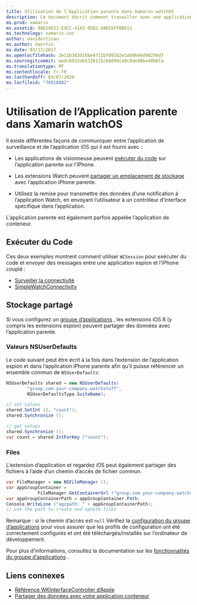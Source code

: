 ```yaml
---
title: Utilisation de l’Application parente dans Xamarin watchOS
description: Ce document décrit comment travailler avec une application de parent watchOS dans Xamarin. Il aborde les extensions d’application Watchos, les applications iOS, le stockage partagé, et bien plus encore.
ms.prod: xamarin
ms.assetid: 9AD29833-E9CC-41A3-95D2-8A655FF0B511
ms.technology: xamarin-ios
author: davidortinau
ms.author: daortin
ms.date: 03/17/2017
ms.openlocfilehash: 3e11b163d16be9711bf09102e3ab8604d98299d7
ms.sourcegitcommit: eedc6032eb5328115cb0d99ca9c8de48be40b6fa
ms.translationtype: MT
ms.contentlocale: fr-FR
ms.lasthandoff: 03/07/2020
ms.locfileid: "78910882"
---
```

# <a name="working-with-the-watchos-parent-application-in-xamarin"></a>Utilisation de l’Application parente dans Xamarin watchOS

Il existe différentes façons de communiquer entre l’application de surveillance et de l’application iOS qui il est fourni avec :

- Les applications de visionneuse peuvent [exécuter du code](#run-code) sur l’application parente sur l’iPhone.

- Les extensions Watch peuvent [partager un emplacement de stockage](#shared-storage) avec l’application iPhone parente.

- Utilisez la remise pour transmettre des données d’une notification à l’application Watch, en envoyant l’utilisateur à un contrôleur d’interface spécifique dans l’application.

L’application parente est également parfois appelée l’application de conteneur.

## <a name="run-code"></a>Exécuter du Code

Ces deux exemples montrent comment utiliser `WCSession` pour exécuter du code et envoyer des messages entre une application espion et l’iPhone couplé :

- [Surveiller la connectivité](https://docs.microsoft.com/samples/xamarin/ios-samples/watchos-watchconnectivity/)
- [SimpleWatchConnectivity](https://docs.microsoft.com/samples/xamarin/ios-samples/watchos-simplewatchconnectivity/) 

## <a name="shared-storage"></a>Stockage partagé

Si vous configurez un [groupe d’applications](~/ios/watchos/app-fundamentals/app-groups.md) , les extensions iOS 8 (y compris les extensions espion) peuvent partager des données avec l’application parente.

### <a name="nsuserdefaults"></a>Valeurs NSUserDefaults

Le code suivant peut être écrit à la fois dans l’extension de l’application espion et dans l’application iPhone parente afin qu’il puisse référencer un ensemble commun de `NSUserDefaults`:

```csharp
NSUserDefaults shared = new NSUserDefaults(
        "group.com.your-company.watchstuff",
        NSUserDefaultsType.SuiteName);

// set values
shared.SetInt (2, "count");
shared.Synchronize ();

// get values
shared.Synchronize ();
var count = shared.IntForKey ("count");
```

<a name="files" />

### <a name="files"></a>Files

L’extension d’application et regardez iOS peut également partager des fichiers à l’aide d’un chemin d’accès de fichier commun.

```csharp
var FileManager = new NSFileManager ();
var appGroupContainer =
            FileManager.GetContainerUrl ("group.com.your-company.watchstuff");
var appGroupContainerPath = appGroupContainer.Path;
Console.WriteLine ("agcpath: " + appGroupContainerPath);
// use the path to create and update files
```

Remarque : si le chemin d’accès est `null` Vérifiez la [configuration du groupe d’applications](~/ios/watchos/app-fundamentals/app-groups.md) pour vous assurer que les profils de configuration ont été correctement configurés et ont été téléchargés/installés sur l’ordinateur de développement.

Pour plus d’informations, consultez la documentation sur les [fonctionnalités du groupe d’applications](~/ios/deploy-test/provisioning/capabilities/app-groups-capabilities.md) .

## <a name="related-links"></a>Liens connexes

- [Référence WKInterfaceController d’Apple](https://developer.apple.com/library/prerelease/ios/documentation/WatchKit/Reference/WKInterfaceController_class/index.html#//apple_ref/occ/clm/WKInterfaceController/openParentApplication:reply:)
- [Partager des données avec votre application conteneur](https://developer.apple.com/library/ios/documentation/General/Conceptual/ExtensibilityPG/ExtensionScenarios.html)
